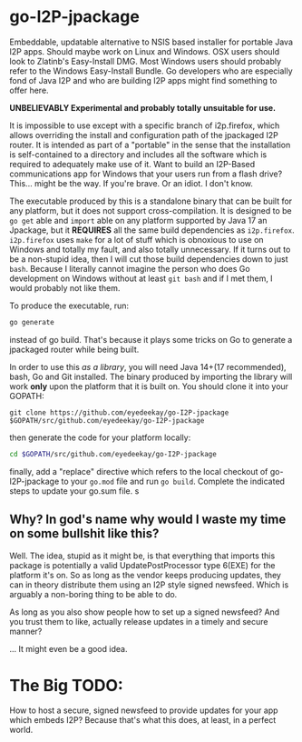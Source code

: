 # go-I2P-jpackage

Embeddable, updatable alternative to NSIS based installer for portable Java I2P apps. Should
maybe work on Linux and Windows. OSX users should look to Zlatinb's Easy-Install DMG. Most
Windows users should probably refer to the Windows Easy-Install Bundle. Go developers who
are especially fond of Java I2P and who are building I2P apps might find something to offer
here.

**UNBELIEVABLY Experimental and probably totally unsuitable for use.**

It is impossible to use except with a specific branch of i2p.firefox, which allows overriding
the install and configuration path of the jpackaged I2P router. It is intended as part of a
"portable" in the sense that the installation is self-contained to a directory and includes
all the software which is required to adequately make use of it. Want to build an I2P-Based
communications app for Windows that your users run from a flash drive? This... might be the
way. If you're brave. Or an idiot. I don't know.

The executable produced by this is a standalone binary that can be built for any platform,
but it does not support cross-compilation. It is designed to be `go get` able and `import`
able on any platform supported by Java 17 an Jpackage, but it **REQUIRES** all the same
build dependencies as `i2p.firefox`. `i2p.firefox` uses `make` for a lot of stuff which
is obnoxious to use on Windows and totally my fault, and also totally unnecessary. If it
turns out to be a non-stupid idea, then I will cut those build dependencies down to just
`bash`. Because I literally cannot imagine the person who does Go development on Windows
without at least `git bash` and if I met them, I would probably not like them.

To produce the executable, run:

```sh
go generate
```

instead of go build. That's because it plays some tricks on Go to generate a jpackaged
router while being built.

In order to use this *as a library*, you will need Java 14+(17 recommended), bash, Go
and Git installed. The binary produced by importing the library will work **only** upon
the platform that it is built on. You should clone it into your GOPATH:

`git clone https://github.com/eyedeekay/go-I2P-jpackage $GOPATH/src/github.com/eyedeekay/go-I2P-jpackage`

then generate the code for your platform locally:

```bash
cd $GOPATH/src/github.com/eyedeekay/go-I2P-jpackage
```

finally, add a "replace" directive which refers to the local checkout of go-I2P-jpackage
to your `go.mod` file and run `go build`. Complete the indicated steps to update your go.sum
file.
s
## Why? In god's name why would I waste my time on some bullshit like this?

Well. The idea, stupid as it might be, is that everything that imports this package is
potentially a valid UpdatePostProcessor type 6(EXE) for the platform it's on. So as
long as the vendor keeps producing updates, they can in theory distribute them using
an I2P style signed newsfeed. Which is arguably a non-boring thing to be able to do.

As long as you also show people how to set up a signed newsfeed?
And you trust them to like, actually release updates in a timely and secure manner?

... It might even be a good idea.

# The Big TODO:

How to host a secure, signed newsfeed to provide updates for your app which embeds I2P?
Because that's what this does, at least, in a perfect world.